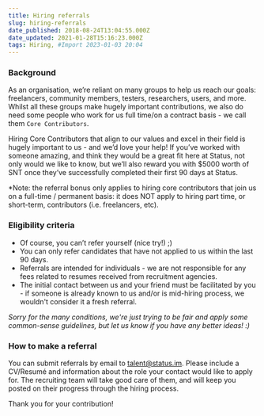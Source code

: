 ```yaml
---
title: Hiring referrals
slug: hiring-referrals
date_published: 2018-08-24T13:04:55.000Z
date_updated: 2021-01-28T15:16:23.000Z
tags: Hiring, #Import 2023-01-03 20:04
---
```


### Background

As an organisation, we’re reliant on many groups to help us reach our goals: freelancers, community members, testers, researchers, users, and more. Whilst all these groups make hugely important contributions, we also do need some people who work for us full time/on a contract basis - we call them `Core Contributors`. 

Hiring Core Contributors that align to our values and excel in their field is hugely important to us - and we’d love your help! If you’ve worked with someone amazing, and think they would be a great fit here at Status, not only would we like to know, but we’ll also reward you with $5000 worth of SNT once they’ve successfully completed their first 90 days at Status. 

*Note: the referral bonus only applies to hiring core contributors that join us on a full-time / permanent basis: it does NOT apply to hiring part time, or short-term, contributors (i.e. freelancers, etc). 

### Eligibility criteria

- Of course, you can’t refer yourself (nice try!) ;)
- You can only refer candidates that have not applied to us within the last 90 days. 
- Referrals are intended for individuals - we are not responsible for any fees related to resumes received from recruitment agencies. 
- The initial contact between us and your friend must be facilitated by you - if someone is already known to us and/or is mid-hiring process, we wouldn't consider it a fresh referral. 

*Sorry for the many conditions, we're just trying to be fair and apply some common-sense guidelines, but let us know if you have any better ideas! :)*

### How to make a referral

You can submit referrals by email to [talent@status.im](mailto:talent@status.im). Please include a CV/Resumé and information about the role your contact would like to apply for. The recruiting team will take good care of them, and will keep you posted on their progress through the hiring process. 

Thank you for your contribution! 
